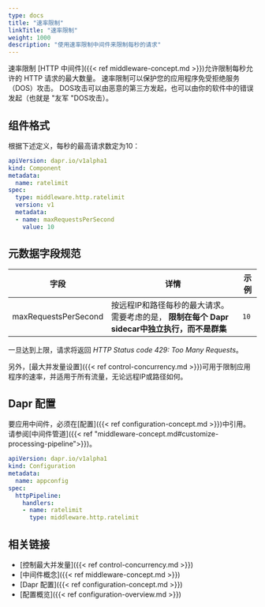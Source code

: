 ```yaml
---
type: docs
title: "速率限制"
linkTitle: "速率限制"
weight: 1000
description: "使用速率限制中间件来限制每秒的请求"
---
```


速率限制 [HTTP 中间件]({{< ref middleware-concept.md >}})允许限制每秒允许的 HTTP 请求的最大数量。 速率限制可以保护您的应用程序免受拒绝服务（DOS）攻击。 DOS攻击可以由恶意的第三方发起，也可以由你的软件中的错误发起（也就是 "友军 "DOS攻击）。

## 组件格式

根据下述定义，每秒的最高请求数定为10：
```yaml
apiVersion: dapr.io/v1alpha1
kind: Component
metadata:
  name: ratelimit
spec:
  type: middleware.http.ratelimit
  version: v1
  metadata:
  - name: maxRequestsPerSecond
    value: 10
```

## 元数据字段规范

| 字段                   | 详情                                                         | 示例   |
| -------------------- | ---------------------------------------------------------- | ---- |
| maxRequestsPerSecond | 按远程IP和路径每秒的最大请求。 需要考虑的是， **限制在每个 Dapr sidecar中独立执行，而不是群集** | `10` |

一旦达到上限，请求将返回 *HTTP Status code 429: Too Many Requests*。

另外，[最大并发量设置]({{< ref control-concurrency.md >}})可用于限制应用程序的速率，并适用于所有流量，无论远程IP或路径如何。

## Dapr 配置

要应用中间件，必须在[配置]({{< ref configuration-concept.md >}})中引用。 请参阅[中间件管道]({{< ref "middleware-concept.md#customize-processing-pipeline">}})。

```yaml
apiVersion: dapr.io/v1alpha1
kind: Configuration
metadata:
  name: appconfig
spec:
  httpPipeline:
    handlers:
    - name: ratelimit
      type: middleware.http.ratelimit
```

## 相关链接

- [控制最大并发量]({{< ref control-concurrency.md >}})
- [中间件概念]({{< ref middleware-concept.md >}})
- [Dapr 配置]({{< ref configuration-concept.md >}})
- [配置概览]({{< ref configuration-overview.md >}})
